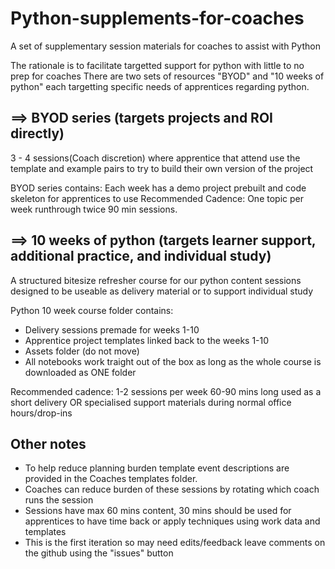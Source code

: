# Python-supplements-for-coaches
A set of supplementary session materials for coaches to assist with Python

The rationale is to facilitate targetted support for python with little to no prep for coaches
There are two sets of resources "BYOD" and "10 weeks of python" each targetting specific needs of apprentices regarding python.

## ==> BYOD series (targets projects and ROI directly)

3 - 4 sessions(Coach discretion) where apprentice that attend use the template and example pairs to try to build their own version of the project

BYOD series contains: Each week has a demo project prebuilt and code skeleton for apprentices to use
Recommended Cadence: One topic per week runthrough twice 90 min sessions.

## ==> 10 weeks of python (targets learner support, additional practice, and individual study)

A structured bitesize refresher course for our python content sessions designed to be useable as delivery material or to support individual study

Python 10 week course folder contains:
- Delivery sessions premade for weeks 1-10
- Apprentice project templates linked back to the weeks 1-10
- Assets folder (do not move)
- All notebooks work traight out of the box as long as the whole course is downloaded as ONE folder


Recommended cadence: 1-2 sessions per week 60-90 mins long used as a short delivery OR specialised support materials during normal office hours/drop-ins

## Other notes

- To help reduce planning burden template event descriptions are provided in the Coaches templates folder.
- Coaches can reduce burden of these sessions by rotating which coach runs the session
- Sessions have max 60 mins content, 30 mins should be used for apprentices to have time back or apply techniques using work data and templates
- This is the first iteration so may need edits/feedback leave comments on the github using the "issues" button